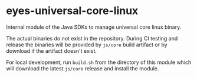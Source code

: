 # eyes-universal-core-linux
Internal module of the Java SDKs to manage universal core linux binary.

The actual binaries do not exist in the repository. During CI testing and release the binaries will be provided by 
`js/core` build artifact or by download if the artifact doesn't exist.

For local development, run `build.sh` from the directory of this module
which will download the latest `js/core` release and install the module.